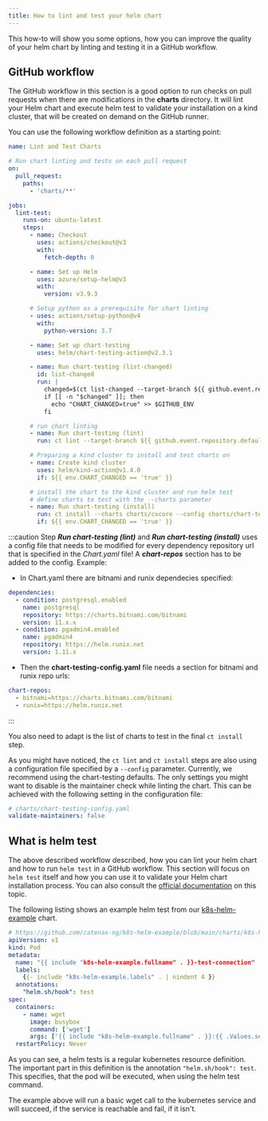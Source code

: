 ```yaml
---
title: How to lint and test your helm chart
---
```


This how-to will show you some options, how you can improve the quality of your helm chart by linting and testing
it in a GitHub workflow.

## GitHub workflow

The GitHub workflow in this section is a good option to run checks on pull requests when there are modifications in the __charts__ directory.
It will lint your Helm chart and execute helm test to validate your installation on a kind cluster, that will be
created on demand on the GitHub runner.

You can use the following workflow definition as a starting point:

```yaml
name: Lint and Test Charts

# Run chart linting and tests on each pull request
on: 
  pull_request:
    paths:
      - 'charts/**'

jobs:
  lint-test:
    runs-on: ubuntu-latest
    steps:
      - name: Checkout
        uses: actions/checkout@v3
        with:
          fetch-depth: 0

      - name: Set up Helm
        uses: azure/setup-helm@v3
        with:
          version: v3.9.3

      # Setup python as a prerequisite for chart linting 
      - uses: actions/setup-python@v4
        with:
          python-version: 3.7

      - name: Set up chart-testing
        uses: helm/chart-testing-action@v2.3.1

      - name: Run chart-testing (list-changed)
        id: list-changed
        run: |
          changed=$(ct list-changed --target-branch ${{ github.event.repository.default_branch }})
          if [[ -n "$changed" ]]; then
            echo "CHART_CHANGED=true" >> $GITHUB_ENV
          fi

      # run chart linting 
      - name: Run chart-testing (lint)
        run: ct lint --target-branch ${{ github.event.repository.default_branch }} --config charts/chart-testing-config.yaml

      # Preparing a kind cluster to install and test charts on
      - name: Create kind cluster
        uses: helm/kind-action@v1.4.0
        if: ${{ env.CHART_CHANGED == 'true' }}

      # install the chart to the kind cluster and run helm test
      # define charts to test with the --charts parameter
      - name: Run chart-testing (install)
        run: ct install --charts charts/cxcore --config charts/chart-testing-config.yaml
        if: ${{ env.CHART_CHANGED == 'true' }}

```

:::caution
Step ___Run chart-testing (lint)___ and ___Run chart-testing (install)___ uses a config file that needs to be modified for every dependency repository url that is specified in the _Chart.yaml_ file! A  ___chart-repos___ section has to be added to the config. Example:

- In Chart.yaml there are bitnami and runix dependecies specified:

```yaml
dependencies:
  - condition: postgresql.enabled
    name: postgresql
    repository: https://charts.bitnami.com/bitnami
    version: 11.x.x
  - condition: pgadmin4.enabled
    name: pgadmin4
    repository: https://helm.runix.net
    version: 1.11.x
```

- Then the __chart-testing-config.yaml__ file needs a section for bitnami and runix repo urls:

```yaml
chart-repos:
  - bitnami=https://charts.bitnami.com/bitnami
  - runix=https://helm.runix.net
```

:::

You also need to adapt is the list of charts to test in the final `ct install` step.

As you might have noticed, the `ct lint` and `ct install` steps are also using a configuration file specified by a
`--config` parameter. Currently, we recommend using the chart-testing defaults. The only settings you might want to
disable is the maintainer check while linting the chart.
This can be achieved with the following setting in the configuration file:

```yaml
# charts/chart-testing-config.yaml
validate-maintainers: false
```

## What is helm test

The above described workflow described, how you can lint your helm chart and how to run `helm test` in a GitHub workflow.
This section will focus on `helm test` itself and how you can use it to validate your Helm chart installation process.
You can also consult the [official documentation](https://helm.sh/docs/topics/chart_tests/) on this topic.

The following listing shows an example helm test from our
[k8s-helm-example](https://github.com/catenax-ng/k8s-helm-example/blob/main/charts/k8s-helm-example) chart.

```yaml
# https://github.com/catenax-ng/k8s-helm-example/blob/main/charts/k8s-helm-example/templates/tests/test-service-connection.yaml
apiVersion: v1
kind: Pod
metadata:
  name: "{{ include "k8s-helm-example.fullname" . }}-test-connection"
  labels:
    {{- include "k8s-helm-example.labels" . | nindent 4 }}
  annotations:
    "helm.sh/hook": test
spec:
  containers:
    - name: wget
      image: busybox
      command: ['wget']
      args: ['{{ include "k8s-helm-example.fullname" . }}:{{ .Values.service.port }}']
  restartPolicy: Never
```

As you can see, a helm tests is a regular kubernetes resource definition. The important part in this definition
is the annotation `"helm.sh/hook": test`. This specifies, that the pod will be executed, when using the helm test
command.

The example above will run a basic wget call to the kubernetes service and will succeed, if the service is reachable
and fail, if it isn't.
